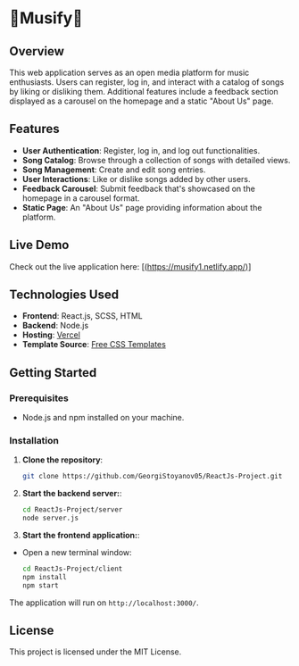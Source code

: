 # 🎵Musify🎵

## Overview

This web application serves as an open media platform for music enthusiasts. Users can register, log in, and interact with a catalog of songs by liking or disliking them. Additional features include a feedback section displayed as a carousel on the homepage and a static "About Us" page.

## Features

- **User Authentication**: Register, log in, and log out functionalities.
- **Song Catalog**: Browse through a collection of songs with detailed views.
- **Song Management**: Create and edit song entries.
- **User Interactions**: Like or dislike songs added by other users.
- **Feedback Carousel**: Submit feedback that's showcased on the homepage in a carousel format.
- **Static Page**: An "About Us" page providing information about the platform.

## Live Demo

Check out the live application here: [[(https://musify1.netlify.app/)](https://musify1.netlify.app/)]

## Technologies Used

- **Frontend**: React.js, SCSS, HTML
- **Backend**: Node.js
- **Hosting**: [Vercel](https://react-js-project-three.vercel.app)
- **Template Source**: [Free CSS Templates](https://www.free-css.com/free-css-templates/page286/ca)

## Getting Started

### Prerequisites

- Node.js and npm installed on your machine.

### Installation

1. **Clone the repository**:

   ```bash
   git clone https://github.com/GeorgiStoyanov05/ReactJs-Project.git

2. **Start the backend server:**:

   ```bash
   cd ReactJs-Project/server
   node server.js

1. **Start the frontend application:**:

- Open a new terminal window:

   ```bash
   cd ReactJs-Project/client
   npm install
   npm start

The application will run on `http://localhost:3000/`.

## License
This project is licensed under the MIT License.

